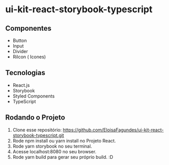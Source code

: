 # ui-kit-react-storybook-typescript

## Componentes
-  Button
-  Input
-  Divider
-  RiIcon ( Icones)


## Tecnologias
- React.js
-  Storybook
-  Styled Components
-  TypeScript

## Rodando o Projeto

1. Clone esse repositório: https://github.com/EloisaFagundes/ui-kit-react-storybook-typescript.git
2. Rode npm install ou yarn install no Projeto React.
3. Rode yarn storybook no seu terminal.
4. Acesse localhost:8080 no seu browser.
5. Rode yarn build para gerar seu próprio build. :D
